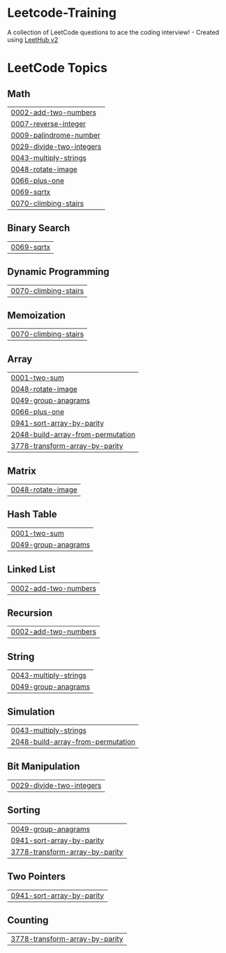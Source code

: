 # Leetcode-Training
A collection of LeetCode questions to ace the coding interview! - Created using [LeetHub v2](https://github.com/arunbhardwaj/LeetHub-2.0)

<!---LeetCode Topics Start-->
# LeetCode Topics
## Math
|  |
| ------- |
| [0002-add-two-numbers](https://github.com/Saravanakumar182/Leetcode-Training/tree/master/0002-add-two-numbers) |
| [0007-reverse-integer](https://github.com/Saravanakumar182/Leetcode-Training/tree/master/0007-reverse-integer) |
| [0009-palindrome-number](https://github.com/Saravanakumar182/Leetcode-Training/tree/master/0009-palindrome-number) |
| [0029-divide-two-integers](https://github.com/Saravanakumar182/Leetcode-Training/tree/master/0029-divide-two-integers) |
| [0043-multiply-strings](https://github.com/Saravanakumar182/Leetcode-Training/tree/master/0043-multiply-strings) |
| [0048-rotate-image](https://github.com/Saravanakumar182/Leetcode-Training/tree/master/0048-rotate-image) |
| [0066-plus-one](https://github.com/Saravanakumar182/Leetcode-Training/tree/master/0066-plus-one) |
| [0069-sqrtx](https://github.com/Saravanakumar182/Leetcode-Training/tree/master/0069-sqrtx) |
| [0070-climbing-stairs](https://github.com/Saravanakumar182/Leetcode-Training/tree/master/0070-climbing-stairs) |
## Binary Search
|  |
| ------- |
| [0069-sqrtx](https://github.com/Saravanakumar182/Leetcode-Training/tree/master/0069-sqrtx) |
## Dynamic Programming
|  |
| ------- |
| [0070-climbing-stairs](https://github.com/Saravanakumar182/Leetcode-Training/tree/master/0070-climbing-stairs) |
## Memoization
|  |
| ------- |
| [0070-climbing-stairs](https://github.com/Saravanakumar182/Leetcode-Training/tree/master/0070-climbing-stairs) |
## Array
|  |
| ------- |
| [0001-two-sum](https://github.com/Saravanakumar182/Leetcode-Training/tree/master/0001-two-sum) |
| [0048-rotate-image](https://github.com/Saravanakumar182/Leetcode-Training/tree/master/0048-rotate-image) |
| [0049-group-anagrams](https://github.com/Saravanakumar182/Leetcode-Training/tree/master/0049-group-anagrams) |
| [0066-plus-one](https://github.com/Saravanakumar182/Leetcode-Training/tree/master/0066-plus-one) |
| [0941-sort-array-by-parity](https://github.com/Saravanakumar182/Leetcode-Training/tree/master/0941-sort-array-by-parity) |
| [2048-build-array-from-permutation](https://github.com/Saravanakumar182/Leetcode-Training/tree/master/2048-build-array-from-permutation) |
| [3778-transform-array-by-parity](https://github.com/Saravanakumar182/Leetcode-Training/tree/master/3778-transform-array-by-parity) |
## Matrix
|  |
| ------- |
| [0048-rotate-image](https://github.com/Saravanakumar182/Leetcode-Training/tree/master/0048-rotate-image) |
## Hash Table
|  |
| ------- |
| [0001-two-sum](https://github.com/Saravanakumar182/Leetcode-Training/tree/master/0001-two-sum) |
| [0049-group-anagrams](https://github.com/Saravanakumar182/Leetcode-Training/tree/master/0049-group-anagrams) |
## Linked List
|  |
| ------- |
| [0002-add-two-numbers](https://github.com/Saravanakumar182/Leetcode-Training/tree/master/0002-add-two-numbers) |
## Recursion
|  |
| ------- |
| [0002-add-two-numbers](https://github.com/Saravanakumar182/Leetcode-Training/tree/master/0002-add-two-numbers) |
## String
|  |
| ------- |
| [0043-multiply-strings](https://github.com/Saravanakumar182/Leetcode-Training/tree/master/0043-multiply-strings) |
| [0049-group-anagrams](https://github.com/Saravanakumar182/Leetcode-Training/tree/master/0049-group-anagrams) |
## Simulation
|  |
| ------- |
| [0043-multiply-strings](https://github.com/Saravanakumar182/Leetcode-Training/tree/master/0043-multiply-strings) |
| [2048-build-array-from-permutation](https://github.com/Saravanakumar182/Leetcode-Training/tree/master/2048-build-array-from-permutation) |
## Bit Manipulation
|  |
| ------- |
| [0029-divide-two-integers](https://github.com/Saravanakumar182/Leetcode-Training/tree/master/0029-divide-two-integers) |
## Sorting
|  |
| ------- |
| [0049-group-anagrams](https://github.com/Saravanakumar182/Leetcode-Training/tree/master/0049-group-anagrams) |
| [0941-sort-array-by-parity](https://github.com/Saravanakumar182/Leetcode-Training/tree/master/0941-sort-array-by-parity) |
| [3778-transform-array-by-parity](https://github.com/Saravanakumar182/Leetcode-Training/tree/master/3778-transform-array-by-parity) |
## Two Pointers
|  |
| ------- |
| [0941-sort-array-by-parity](https://github.com/Saravanakumar182/Leetcode-Training/tree/master/0941-sort-array-by-parity) |
## Counting
|  |
| ------- |
| [3778-transform-array-by-parity](https://github.com/Saravanakumar182/Leetcode-Training/tree/master/3778-transform-array-by-parity) |
<!---LeetCode Topics End-->
